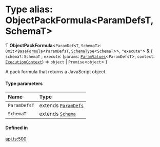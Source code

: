 # Type alias: ObjectPackFormula<ParamDefsT, SchemaT\>

Ƭ **ObjectPackFormula**<`ParamDefsT`, `SchemaT`\>: `Omit`<[`BaseFormula`](BaseFormula.md)<`ParamDefsT`, [`SchemaType`](SchemaType.md)<`SchemaT`\>\>, ``"execute"``\> & { `schema?`: `SchemaT` ; `execute`: (`params`: [`ParamValues`](ParamValues.md)<`ParamDefsT`\>, `context`: [`ExecutionContext`](../interfaces/ExecutionContext.md)) => `object` \| `Promise`<`object`\>  }

A pack formula that returns a JavaScript object.

#### Type parameters

| Name | Type |
| :------ | :------ |
| `ParamDefsT` | extends [`ParamDefs`](ParamDefs.md) |
| `SchemaT` | extends [`Schema`](Schema.md) |

#### Defined in

[api.ts:500](https://github.com/coda/packs-sdk/blob/main/api.ts#L500)
